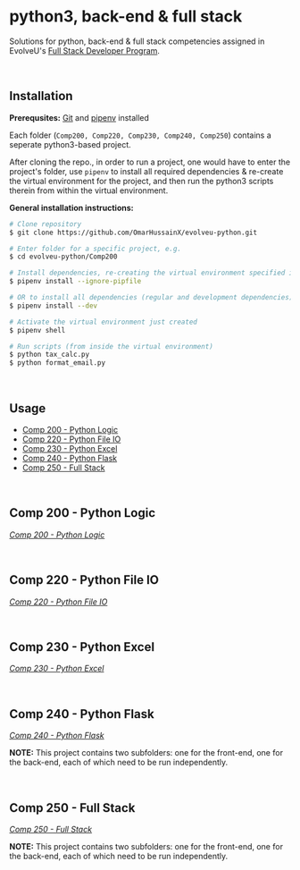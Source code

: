 #  python3, back-end & full stack
Solutions for python, back-end & full stack competencies assigned in EvolveU's [Full Stack Developer Program](https://www.evolveu.ca/program).


&nbsp;
&nbsp;


## Installation

__Prerequsites:__ [Git](https://git-scm.com) and [pipenv](https://github.com/pypa/pipenv) installed

Each folder (`Comp200, Comp220, Comp230, Comp240, Comp250`) contains a seperate python3-based project.

After cloning the repo., in order to run a project, one would have to enter the project's folder, use `pipenv` to install all required dependencies & re-create the virtual environment for the project, and then run the python3 scripts therein from within the virtual environment.

__General installation instructions:__
```bash
# Clone repository
$ git clone https://github.com/OmarHussainX/evolveu-python.git

# Enter folder for a specific project, e.g.
$ cd evolveu-python/Comp200

# Install dependencies, re-creating the virtual environment specified in `pipfile.lock`
$ pipenv install --ignore-pipfile

# OR to install all dependencies (regular and development dependencies)
$ pipenv install --dev

# Activate the virtual environment just created
$ pipenv shell

# Run scripts (from inside the virtual environment)
$ python tax_calc.py
$ python format_email.py
```


&nbsp;
&nbsp;


## Usage

* [Comp 200 - Python Logic](#comp-200---python-logic)
* [Comp 220 - Python File IO](#comp-220---python-file-io)
* [Comp 230 - Python Excel](#comp-230---python-excel)
* [Comp 240 - Python Flask](#comp-240---python-flask)
* [Comp 250 - Full Stack](#comp-250---full-stack)


&nbsp;

## Comp 200 - Python Logic
_[Comp 200 - Python Logic](Comp200/Comp%20200%20-%20Python%20Logic.pdf)_


&nbsp;


## Comp 220 - Python File IO
_[Comp 220 - Python File IO](Comp220/Comp%20220%20-%20Python%20File%20IO.pdf)_



&nbsp;


## Comp 230 - Python Excel
_[Comp 230 - Python Excel](Comp230/Comp%20230%20-%20Python%20Excel.pdf)_


&nbsp;


## Comp 240 - Python Flask
_[Comp 240 - Python Flask](Comp240/Comp%20240%20-%20Python%20Flask.pdf)_

__NOTE:__ This project contains two subfolders: one for the front-end, one for the back-end, each of which need to be run independently.

&nbsp;


## Comp 250 - Full Stack
_[Comp 250 - Full Stack](Comp250/Comp%20250%20-%20Full%20Stack.pdf)_

__NOTE:__ This project contains two subfolders: one for the front-end, one for the back-end, each of which need to be run independently.

